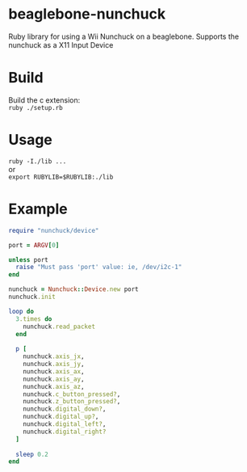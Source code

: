 beaglebone-nunchuck
===================

Ruby library for using a Wii Nunchuck on a beaglebone. Supports the nunchuck as a X11 Input Device

Build
===
Build the c extension:  
`ruby ./setup.rb`

Usage
===
`ruby -I./lib ...`  
or  
`export RUBYLIB=$RUBYLIB:./lib`


Example
===
```ruby
require "nunchuck/device"

port = ARGV[0]

unless port
  raise "Must pass 'port' value: ie, /dev/i2c-1"
end

nunchuck = Nunchuck::Device.new port
nunchuck.init

loop do
  3.times do
    nunchuck.read_packet
  end
  
  p [
    nunchuck.axis_jx,
    nunchuck.axis_jy,
    nunchuck.axis_ax,
    nunchuck.axis_ay,
    nunchuck.axis_az,
    nunchuck.c_button_pressed?,
    nunchuck.z_button_pressed?,
    nunchuck.digital_down?,  
    nunchuck.digital_up?,
    nunchuck.digital_left?,
    nunchuck.digital_right?              
  ]
  
  sleep 0.2
end
```
